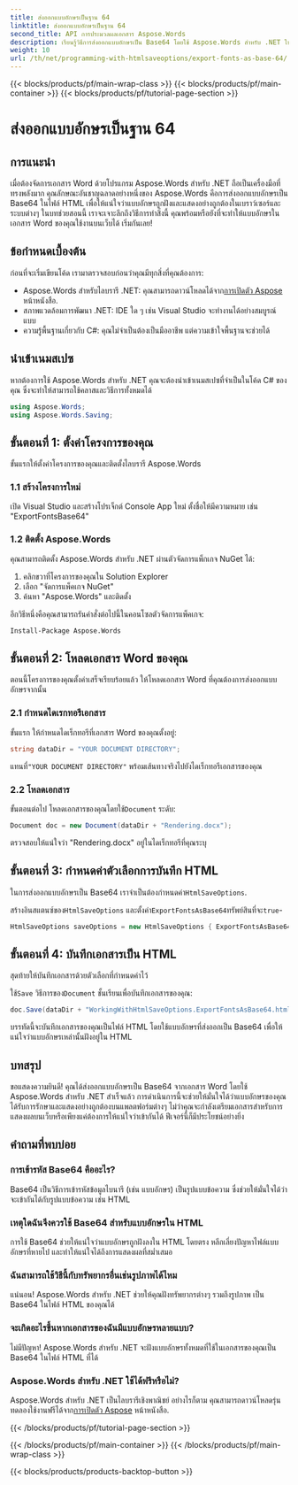 ```yaml
---
title: ส่งออกแบบอักษรเป็นฐาน 64
linktitle: ส่งออกแบบอักษรเป็นฐาน 64
second_title: API การประมวลผลเอกสาร Aspose.Words
description: เรียนรู้วิธีการส่งออกแบบอักษรเป็น Base64 โดยใช้ Aspose.Words สำหรับ .NET ในบทช่วยสอนโดยละเอียดนี้ ตรวจสอบให้แน่ใจว่าแบบอักษรถูกฝังและแสดงอย่างถูกต้องในไฟล์ HTML
weight: 10
url: /th/net/programming-with-htmlsaveoptions/export-fonts-as-base-64/
---
```


{{< blocks/products/pf/main-wrap-class >}}
{{< blocks/products/pf/main-container >}}
{{< blocks/products/pf/tutorial-page-section >}}

# ส่งออกแบบอักษรเป็นฐาน 64

## การแนะนำ

เมื่อต้องจัดการเอกสาร Word ด้วยโปรแกรม Aspose.Words สำหรับ .NET ถือเป็นเครื่องมือที่ทรงพลังมาก คุณลักษณะอันชาญฉลาดอย่างหนึ่งของ Aspose.Words คือการส่งออกแบบอักษรเป็น Base64 ในไฟล์ HTML เพื่อให้แน่ใจว่าแบบอักษรถูกฝังและแสดงอย่างถูกต้องในเบราว์เซอร์และระบบต่างๆ ในบทช่วยสอนนี้ เราจะเจาะลึกถึงวิธีการทำสิ่งนี้ คุณพร้อมหรือยังที่จะทำให้แบบอักษรในเอกสาร Word ของคุณใช้งานบนเว็บได้ เริ่มกันเลย!

## ข้อกำหนดเบื้องต้น

ก่อนที่จะเริ่มเขียนโค้ด เรามาตรวจสอบก่อนว่าคุณมีทุกสิ่งที่คุณต้องการ:

-  Aspose.Words สำหรับไลบรารี .NET: คุณสามารถดาวน์โหลดได้จาก[การเปิดตัว Aspose](https://releases.aspose.com/words/net/) หน้าหนังสือ.
- สภาพแวดล้อมการพัฒนา .NET: IDE ใด ๆ เช่น Visual Studio จะทำงานได้อย่างสมบูรณ์แบบ
- ความรู้พื้นฐานเกี่ยวกับ C#: คุณไม่จำเป็นต้องเป็นมืออาชีพ แต่ความเข้าใจพื้นฐานจะช่วยได้

## นำเข้าเนมสเปซ

หากต้องการใช้ Aspose.Words สำหรับ .NET คุณจะต้องนำเข้าเนมสเปซที่จำเป็นในโค้ด C# ของคุณ ซึ่งจะทำให้สามารถใช้คลาสและวิธีการทั้งหมดได้

```csharp
using Aspose.Words;
using Aspose.Words.Saving;
```

## ขั้นตอนที่ 1: ตั้งค่าโครงการของคุณ

ขั้นแรกให้ตั้งค่าโครงการของคุณและติดตั้งไลบรารี Aspose.Words

### 1.1 สร้างโครงการใหม่

เปิด Visual Studio และสร้างโปรเจ็กต์ Console App ใหม่ ตั้งชื่อให้มีความหมาย เช่น "ExportFontsBase64"

### 1.2 ติดตั้ง Aspose.Words

คุณสามารถติดตั้ง Aspose.Words สำหรับ .NET ผ่านตัวจัดการแพ็กเกจ NuGet ได้:

1. คลิกขวาที่โครงการของคุณใน Solution Explorer
2. เลือก "จัดการแพ็คเกจ NuGet"
3. ค้นหา "Aspose.Words" และติดตั้ง

อีกวิธีหนึ่งคือคุณสามารถรันคำสั่งต่อไปนี้ในคอนโซลตัวจัดการแพ็คเกจ:

```sh
Install-Package Aspose.Words
```

## ขั้นตอนที่ 2: โหลดเอกสาร Word ของคุณ

ตอนนี้โครงการของคุณตั้งค่าเสร็จเรียบร้อยแล้ว ให้โหลดเอกสาร Word ที่คุณต้องการส่งออกแบบอักษรจากนั้น

### 2.1 กำหนดไดเรกทอรีเอกสาร

ขั้นแรก ให้กำหนดไดเร็กทอรีที่เอกสาร Word ของคุณตั้งอยู่:

```csharp
string dataDir = "YOUR DOCUMENT DIRECTORY";
```

 แทนที่`"YOUR DOCUMENT DIRECTORY"` พร้อมเส้นทางจริงไปยังไดเร็กทอรีเอกสารของคุณ

### 2.2 โหลดเอกสาร

 ขั้นตอนต่อไป โหลดเอกสารของคุณโดยใช้`Document` ระดับ:

```csharp
Document doc = new Document(dataDir + "Rendering.docx");
```

ตรวจสอบให้แน่ใจว่า "Rendering.docx" อยู่ในไดเร็กทอรีที่คุณระบุ

## ขั้นตอนที่ 3: กำหนดค่าตัวเลือกการบันทึก HTML

 ในการส่งออกแบบอักษรเป็น Base64 เราจำเป็นต้องกำหนดค่า`HtmlSaveOptions`.


 สร้างอินสแตนซ์ของ`HtmlSaveOptions` และตั้งค่า`ExportFontsAsBase64`ทรัพย์สินที่จะ`true`-

```csharp
HtmlSaveOptions saveOptions = new HtmlSaveOptions { ExportFontsAsBase64 = true };
```

## ขั้นตอนที่ 4: บันทึกเอกสารเป็น HTML

สุดท้ายให้บันทึกเอกสารด้วยตัวเลือกที่กำหนดค่าไว้


 ใช้`Save` วิธีการของ`Document` ชั้นเรียนเพื่อบันทึกเอกสารของคุณ:

```csharp
doc.Save(dataDir + "WorkingWithHtmlSaveOptions.ExportFontsAsBase64.html", saveOptions);
```

บรรทัดนี้จะบันทึกเอกสารของคุณเป็นไฟล์ HTML โดยใช้แบบอักษรที่ส่งออกเป็น Base64 เพื่อให้แน่ใจว่าแบบอักษรเหล่านั้นฝังอยู่ใน HTML

## บทสรุป

ขอแสดงความยินดี! คุณได้ส่งออกแบบอักษรเป็น Base64 จากเอกสาร Word โดยใช้ Aspose.Words สำหรับ .NET สำเร็จแล้ว การดำเนินการนี้จะช่วยให้มั่นใจได้ว่าแบบอักษรของคุณได้รับการรักษาและแสดงอย่างถูกต้องบนแพลตฟอร์มต่างๆ ไม่ว่าคุณจะกำลังเตรียมเอกสารสำหรับการแสดงผลบนเว็บหรือเพียงแค่ต้องการให้แน่ใจว่าเข้ากันได้ ฟีเจอร์นี้ก็มีประโยชน์อย่างยิ่ง

## คำถามที่พบบ่อย

### การเข้ารหัส Base64 คืออะไร?
Base64 เป็นวิธีการเข้ารหัสข้อมูลไบนารี (เช่น แบบอักษร) เป็นรูปแบบข้อความ ซึ่งช่วยให้มั่นใจได้ว่าจะเข้ากันได้กับรูปแบบข้อความ เช่น HTML

### เหตุใดฉันจึงควรใช้ Base64 สำหรับแบบอักษรใน HTML
การใช้ Base64 ช่วยให้แน่ใจว่าแบบอักษรถูกฝังลงใน HTML โดยตรง หลีกเลี่ยงปัญหาไฟล์แบบอักษรที่หายไป และทำให้แน่ใจได้ถึงการแสดงผลที่สม่ำเสมอ

### ฉันสามารถใช้วิธีนี้กับทรัพยากรอื่นเช่นรูปภาพได้ไหม
แน่นอน! Aspose.Words สำหรับ .NET ช่วยให้คุณฝังทรัพยากรต่างๆ รวมถึงรูปภาพ เป็น Base64 ในไฟล์ HTML ของคุณได้

### จะเกิดอะไรขึ้นหากเอกสารของฉันมีแบบอักษรหลายแบบ?
ไม่มีปัญหา! Aspose.Words สำหรับ .NET จะฝังแบบอักษรทั้งหมดที่ใช้ในเอกสารของคุณเป็น Base64 ในไฟล์ HTML ที่ได้

### Aspose.Words สำหรับ .NET ใช้ได้ฟรีหรือไม่?
 Aspose.Words สำหรับ .NET เป็นไลบรารีเชิงพาณิชย์ อย่างไรก็ตาม คุณสามารถดาวน์โหลดรุ่นทดลองใช้งานฟรีได้จาก[การเปิดตัว Aspose](https://releases.aspose.com/) หน้าหนังสือ.

{{< /blocks/products/pf/tutorial-page-section >}}

{{< /blocks/products/pf/main-container >}}
{{< /blocks/products/pf/main-wrap-class >}}

{{< blocks/products/products-backtop-button >}}
